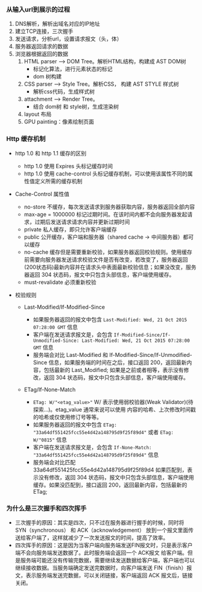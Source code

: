 ### 从输入url到展示的过程
  1. DNS解析，解析出域名对应的IP地址
  2. 建立TCP连接，三次握手
  3. 发送请求，分析url，设置请求报文（头，体）
  4. 服务器返回请求的数据
  5. 浏览器根据返回的数据
     1. HTML parser --> DOM Tree。解析HTML结构，构建成 AST DOM树
        - 标记化算法，进行元素状态的标记
        - dom 树构建
     2. CSS parser --> Style Tree。解析CSS， 构建 AST STYLE 样式树
        - 解析css代码，生成样式树
     3. attachment --> Render Tree。
        - 结合 dom树 和 style树，生成渲染树
     4. layout 布局
     5. GPU painting：像素绘制页面


### Http 缓存机制

- http 1.0 和 http 1.1 缓存的区别
  - http 1.0 使用 Expires 头标记缓存时间
  - http 1.0 使用 cache-control 头标记缓存机制，可以使用该属性不同的属性值定义所需的缓存机制

- Cache-Control 属性值
  - no-store 不缓存，每次发送请求到服务器获取内容，服务器返回全部内容
  - max-age = 1000000 标记过期时间。在该时间内都不会向服务器发起请求，过期后发送请求请求内容并更新过期时间
  - private 私人缓存，即只允许客户端缓存
  - public 公开缓存，客户端和服务器（shared cache -> 中间服务器）都可以缓存
  - no-cache 缓存但是需要重新校验，如果服务器返回校验规则。使用缓存前需要向服务器发送请求校验文件是否有改变，若改变了，服务器返回(200状态码)最新内容并在请求头中表面最新校验信息；如果没改变，服务器返回 304 状态码，报文中只包含头部信息，客户端使用缓存。
  - must-revalidate 必须重新校验

- 校验规则
  - Last-Modified/If-Modified-Since
    - 如果服务器返回的报文中包含 `Last-Modified: Wed, 21 Oct 2015 07:28:00 GMT` 信息
    - 客户端在发送请求报文是，会包含 `If-Modified-Since/If-Unmodified-Since: Last-Modified: Wed, 21 Oct 2015 07:28:00 GMT` 信息
    - 服务端会对比 Last-Modified 和 If-Modified-Since/If-Unmodified-Since 信息，如果服务端的时间在之后，接口返回 200，返回最新内容，包括最新的 Last_Modified; 如果是之前或者相等，表示没有修改，返回 304 状态码，报文中只包含头部信息，客户端使用缓存。

  - ETag/If-None-Match
    - `ETag: W/"<etag_value>"` W/ 表示使用弱校验器(Weak Validator)(待探索...)。etag_value 通常来说可以使用 内容的哈希、上次修改时间戳的哈希或仅使用修订号等等。
    - 如果服务器返回的报文中包含 `ETag: "33a64df551425fcc55e4d42a148795d9f25f89d4"` 或者 `ETag: W/"0815"` 信息
    - 客户端在发送请求报文是，会包含 `If-None-Match: "33a64df551425fcc55e4d42a148795d9f25f89d4"` 信息
    - 服务端会对比匹配 33a64df551425fcc55e4d42a148795d9f25f89d4 如果匹配到，表示没有修改，返回 304 状态码，报文中只包含头部信息，客户端使用缓存。如果没匹配到，接口返回 200，返回最新内容，包括最新的 ETag;

### 为什么是三次握手和四次挥手
  - 三次握手的原因：其实是四次，只不过在服务器进行握手的时候，同时将 SYN（synchronous） 和 ACK（acknowledgement） 放到一个报文里面传送给客户端了，这样就减少了一次发送报文的时间，提高了效率。
  - 四次挥手的原因：这是因为当客户端向服务端发送FIN报文时，只是表示客户端不会向服务端发送数据了。此时服务端会返回一个 ACK报文 给客户端。但是服务端可能还没有传输完数据，需要继续发送数据给客户端，客户端也可以继续接收数据。当服务端确定发送完数据时，向客户端发送 FIN（finish）报文，表示服务端发送完数据，可以关闭链接，客户端返回 ACK 报文后，链接关闭。